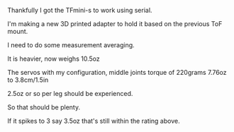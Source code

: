 Thankfully I got the TFmini-s to work using serial.

I'm making a new 3D printed adapter to hold it based on the previous ToF mount.

I need to do some measurement averaging.

It is heavier, now weighs 10.5oz

The servos with my configuration, middle joints torque of 220grams 7.76oz to 3.8cm/1.5in

2.5oz or so per leg should be experienced.

So that should be plenty.

If it spikes to 3 say 3.5oz that's still within the rating above.



